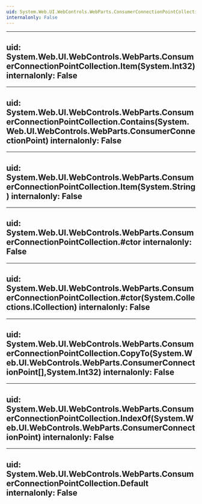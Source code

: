 ```yaml
---
uid: System.Web.UI.WebControls.WebParts.ConsumerConnectionPointCollection
internalonly: False
---
```


---
uid: System.Web.UI.WebControls.WebParts.ConsumerConnectionPointCollection.Item(System.Int32)
internalonly: False
---

---
uid: System.Web.UI.WebControls.WebParts.ConsumerConnectionPointCollection.Contains(System.Web.UI.WebControls.WebParts.ConsumerConnectionPoint)
internalonly: False
---

---
uid: System.Web.UI.WebControls.WebParts.ConsumerConnectionPointCollection.Item(System.String)
internalonly: False
---

---
uid: System.Web.UI.WebControls.WebParts.ConsumerConnectionPointCollection.#ctor
internalonly: False
---

---
uid: System.Web.UI.WebControls.WebParts.ConsumerConnectionPointCollection.#ctor(System.Collections.ICollection)
internalonly: False
---

---
uid: System.Web.UI.WebControls.WebParts.ConsumerConnectionPointCollection.CopyTo(System.Web.UI.WebControls.WebParts.ConsumerConnectionPoint[],System.Int32)
internalonly: False
---

---
uid: System.Web.UI.WebControls.WebParts.ConsumerConnectionPointCollection.IndexOf(System.Web.UI.WebControls.WebParts.ConsumerConnectionPoint)
internalonly: False
---

---
uid: System.Web.UI.WebControls.WebParts.ConsumerConnectionPointCollection.Default
internalonly: False
---
